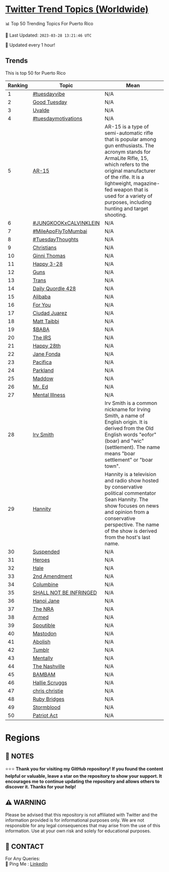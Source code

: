 [Twitter Trend Topics (Worldwide)](https://github.com/ErcinDedeoglu/Twitter-Trend-Topics)
==========


📊 Top 50 Trending Topics For Puerto Rico

📆 Last Updated: `2023-03-28 13:21:46 UTC`

🔧 Updated every 1 hour!


## Trends

This is top 50 for Puerto Rico

| Ranking | Topic | Mean |
| ------- | ------------ | ------------ |
| 1 | [#tuesdayvibe](http://twitter.com/search?q=%23tuesdayvibe) | N/A |
| 2 | [Good Tuesday](http://twitter.com/search?q=Good+Tuesday) | N/A |
| 3 | [Uvalde](http://twitter.com/search?q=Uvalde) | N/A |
| 4 | [#tuesdaymotivations](http://twitter.com/search?q=%23tuesdaymotivations) | N/A |
| 5 | [AR-15](http://twitter.com/search?q=AR-15) | AR-15 is a type of semi-automatic rifle that is popular among gun enthusiasts. The acronym stands for ArmaLite Rifle, 15, which refers to the original manufacturer of the rifle. It is a lightweight, magazine-fed weapon that is used for a variety of purposes, including hunting and target shooting. |
| 6 | [#JUNGKOOKxCALVINKLEIN](http://twitter.com/search?q=%23JUNGKOOKxCALVINKLEIN) | N/A |
| 7 | [#MileApoFlyToMumbai](http://twitter.com/search?q=%23MileApoFlyToMumbai) | N/A |
| 8 | [#TuesdayThoughts](http://twitter.com/search?q=%23TuesdayThoughts) | N/A |
| 9 | [Christians](http://twitter.com/search?q=Christians) | N/A |
| 10 | [Ginni Thomas](http://twitter.com/search?q=Ginni+Thomas) | N/A |
| 11 | [Happy 3-28](http://twitter.com/search?q=Happy+3-28) | N/A |
| 12 | [Guns](http://twitter.com/search?q=Guns) | N/A |
| 13 | [Trans](http://twitter.com/search?q=Trans) | N/A |
| 14 | [Daily Quordle 428](http://twitter.com/search?q=Daily+Quordle+428) | N/A |
| 15 | [Alibaba](http://twitter.com/search?q=Alibaba) | N/A |
| 16 | [For You](http://twitter.com/search?q=For+You) | N/A |
| 17 | [Ciudad Juarez](http://twitter.com/search?q=Ciudad+Juarez) | N/A |
| 18 | [Matt Taibbi](http://twitter.com/search?q=Matt+Taibbi) | N/A |
| 19 | [$BABA](http://twitter.com/search?q=%24BABA) | N/A |
| 20 | [The IRS](http://twitter.com/search?q=The+IRS) | N/A |
| 21 | [Happy 28th](http://twitter.com/search?q=Happy+28th) | N/A |
| 22 | [Jane Fonda](http://twitter.com/search?q=Jane+Fonda) | N/A |
| 23 | [Pacifica](http://twitter.com/search?q=Pacifica) | N/A |
| 24 | [Parkland](http://twitter.com/search?q=Parkland) | N/A |
| 25 | [Maddow](http://twitter.com/search?q=Maddow) | N/A |
| 26 | [Mr. Ed](http://twitter.com/search?q=Mr.+Ed) | N/A |
| 27 | [Mental Illness](http://twitter.com/search?q=Mental+Illness) | N/A |
| 28 | [Irv Smith](http://twitter.com/search?q=Irv+Smith) | Irv Smith is a common nickname for Irving Smith, a name of English origin. It is derived from the Old English words "eofor" (boar) and "wic" (settlement). The name means "boar settlement" or "boar town". |
| 29 | [Hannity](http://twitter.com/search?q=Hannity) | Hannity is a television and radio show hosted by conservative political commentator Sean Hannity. The show focuses on news and opinion from a conservative perspective. The name of the show is derived from the host's last name. |
| 30 | [Suspended](http://twitter.com/search?q=Suspended) | N/A |
| 31 | [Heroes](http://twitter.com/search?q=Heroes) | N/A |
| 32 | [Hale](http://twitter.com/search?q=Hale) | N/A |
| 33 | [2nd Amendment](http://twitter.com/search?q=2nd+Amendment) | N/A |
| 34 | [Columbine](http://twitter.com/search?q=Columbine) | N/A |
| 35 | [SHALL NOT BE INFRINGED](http://twitter.com/search?q=SHALL+NOT+BE+INFRINGED) | N/A |
| 36 | [Hanoi Jane](http://twitter.com/search?q=Hanoi+Jane) | N/A |
| 37 | [The NRA](http://twitter.com/search?q=The+NRA) | N/A |
| 38 | [Armed](http://twitter.com/search?q=Armed) | N/A |
| 39 | [Spoutible](http://twitter.com/search?q=Spoutible) | N/A |
| 40 | [Mastodon](http://twitter.com/search?q=Mastodon) | N/A |
| 41 | [Abolish](http://twitter.com/search?q=Abolish) | N/A |
| 42 | [Tumblr](http://twitter.com/search?q=Tumblr) | N/A |
| 43 | [Mentally](http://twitter.com/search?q=Mentally) | N/A |
| 44 | [The Nashville](http://twitter.com/search?q=The+Nashville) | N/A |
| 45 | [BAMBAM](http://twitter.com/search?q=BAMBAM) | N/A |
| 46 | [Hallie Scruggs](http://twitter.com/search?q=Hallie+Scruggs) | N/A |
| 47 | [chris christie](http://twitter.com/search?q=chris+christie) | N/A |
| 48 | [Ruby Bridges](http://twitter.com/search?q=Ruby+Bridges) | N/A |
| 49 | [Stormblood](http://twitter.com/search?q=Stormblood) | N/A |
| 50 | [Patriot Act](http://twitter.com/search?q=Patriot+Act) | N/A |



# Regions




## 📝 NOTES

⭐⭐⭐ **Thank you for visiting my GitHub repository! If you found the content helpful or valuable, leave a star on the repository to show your support. It encourages me to continue updating the repository and allows others to discover it. Thanks for your help!**


## ⚠️ WARNING

Please be advised that this repository is not affiliated with Twitter and the information provided is for informational purposes only. We are not responsible for any legal consequences that may arise from the use of this information. Use at your own risk and solely for educational purposes.


## 📨 CONTACT

 For Any Queries:  
            🏓 Ping Me : [LinkedIn](https://www.linkedin.com/in/ercindedeoglu/)
